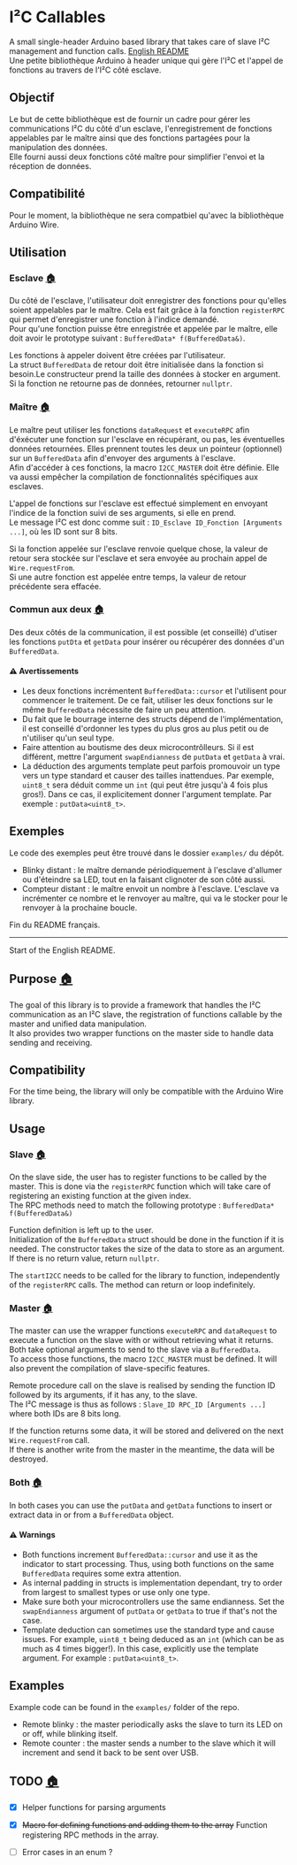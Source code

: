# I²C Callables

A small single-header Arduino based library that takes care of slave I²C management and function calls. [English README](#Purpose)  
Une petite bibliothèque Arduino à header unique qui gère l'I²C et l'appel de fonctions au travers de l'I²C côté esclave.

## Objectif

Le but de cette bibliothèque est de fournir un cadre pour gérer les communications I²C du côté d'un esclave, l'enregistrement de fonctions appelables par le maître ainsi que des fonctions partagées pour la manipulation des données.  
Elle fourni aussi deux fonctions côté maître pour simplifier l'envoi et la réception de données.

## Compatibilité

Pour le moment, la bibliothèque ne sera compatbiel qu'avec la bibliothèque Arduino Wire.


## Utilisation
### Esclave [🏠][Back to the top]

Du côté de l'esclave, l'utilisateur doit enregistrer des fonctions pour qu'elles soient appelables par le maître.
Cela est fait grâce à la fonction `registerRPC` qui permet d'enregistrer une fonction à l'indice demandé.  
Pour qu'une fonction puisse être enregistrée et appelée par le maître, elle doit avoir le prototype suivant : `BufferedData* f(BufferedData&)`.

Les fonctions à appeler doivent être créées par l'utilisateur.  
La struct `BufferedData` de retour doit être initialisée dans la fonction si besoin.Le constructeur prend la taille des données à stocker en argument.
Si la fonction ne retourne pas de données, retourner `nullptr`.

### Maître [🏠][Back to the top]

Le maître peut utiliser les fonctions `dataRequest` et `executeRPC` afin d'éxécuter une fonction sur l'esclave en récupérant, ou pas, les éventuelles données retournées.
Elles prennent toutes les deux un pointeur (optionnel) sur un `BufferedData` afin d'envoyer des arguments à l'esclave.  
Afin d'accéder à ces fonctions, la macro `I2CC_MASTER` doit être définie. Elle va aussi empêcher la compilation de fonctionnalités spécifiques aux esclaves.

L'appel de fonctions sur l'esclave est effectué simplement en envoyant l'indice de la fonction suivi de ses arguments, si elle en prend.  
Le message I²C est donc comme suit : `ID_Esclave ID_Fonction [Arguments ...]`, où les ID sont sur 8 bits.

Si la fonction appelée sur l'esclave renvoie quelque chose, la valeur de retour sera stockée sur l'esclave et sera envoyée au prochain appel de `Wire.requestFrom`.  
Si une autre fonction est appelée entre temps, la valeur de retour précédente sera effacée.

### Commun aux deux [🏠][Back to the top]

Des deux côtés de la communication, il est possible (et conseillé) d'utiser les fonctions `putDta` et `getData` pour insérer ou récupérer des données d'un `BufferedData`.

#### ⚠️ Avertissements

 - Les deux fonctions incrémentent `BufferedData::cursor` et l'utilisent pour commencer le traitement. De ce fait, utiliser les deux fonctions sur le même `BufferedData` nécessite de faire un peu attention.
 - Du fait que le bourrage interne des structs dépend de l'implémentation, il est conseillé d'ordonner les types du plus gros au plus petit ou de n'utiliser qu'un seul type.
 - Faire attention au boutisme des deux microcontrôlleurs. Si il est différent, mettre l'argument `swapEndianness` de `putData` et `getData` à vrai.
 - La déduction des arguments template peut parfois promouvoir un type vers un type standard et causer des tailles inattendues. Par exemple, `uint8_t` sera déduit comme un `int` (qui peut être jusqu'à 4 fois plus gros!). Dans ce cas, il explicitement donner l'argument template. Par exemple : `putData<uint8_t>`.

## Exemples

Le code des exemples peut être trouvé dans le dossier `examples/` du dépôt.

 - Blinky distant : le maître demande périodiquement à l'esclave d'allumer ou d'éteindre sa LED, tout en la faisant clignoter de son côté aussi.
 - Compteur distant : le maître envoit un nombre à l'esclave. L'esclave va incrémenter ce nombre et le renvoyer au maître, qui va le stocker pour le renvoyer à la prochaine boucle.


Fin du README français.

-----

Start of the English README.

## Purpose [🏠][Back to the top]

The goal of this library is to provide a framework that handles the I²C communication as an I²C slave, the registration of functions callable by the master and unified data manipulation.  
It also provides two wrapper functions on the master side to handle data sending and receiving.

## Compatibility

For the time being, the library will only be compatible with the Arduino Wire library.

## Usage
### Slave [🏠][Back to the top]

On the slave side, the user has to register functions to be called by the master.
This is done via the `registerRPC` function which will take care of registering an existing function at the given index.  
The RPC methods need to match the following prototype : `BufferedData* f(BufferedData&)`

Function definition is left up to the user.  
Initialization of the `BufferedData` struct should be done in the function if it is needed. The constructor takes the size of the data to store as an argument.
If there is no return value, return `nullptr`.

The `startI2CC` needs to be called for the library to function, independently of the `registerRPC` calls. The method can return or loop indefinitely.

### Master [🏠][Back to the top]

The master can use the wrapper functions `executeRPC` and `dataRequest` to execute a function on the slave with or without retrieving what it returns.
Both take optional arguments to send to the slave via a `BufferedData`.  
To access those functions, the macro `I2CC_MASTER` must be defined. It will also prevent the compilation of slave-specific features.

Remote procedure call on the slave is realised by sending the function ID followed by its arguments, if it has any, to the slave.  
The I²C message is thus as follows : `Slave_ID RPC_ID [Arguments ...]` where both IDs are 8 bits long.

If the function returns some data, it will be stored and delivered on the next `Wire.requestFrom` call.  
If there is another write from the master in the meantime, the data will be destroyed.

### Both [🏠][Back to the top]

In both cases you can use the `putData` and `getData` functions to insert or extract data in or from a `BufferedData` object.  

#### ⚠️ Warnings

 - Both functions increment `BufferedData::cursor` and use it as the indicator to start processing. Thus, using both functions on the same `BufferedData` requires some extra attention.
 - As internal padding in structs is implementation dependant, try to order from largest to smallest types or use only one type.
 - Make sure both your microcontrollers use the same endianness. Set the `swapEndianness` argument of `putData` or `getData` to true if that's not the case.
 - Template deduction can sometimes use the standard type and cause issues. For example, `uint8_t` being deduced as an `int` (which can be as much as 4 times bigger!). In this case, explicitly use the template argument. For example : `putData<uint8_t>`.

## Examples

Example code can be found in the `examples/` folder of the repo.

 - Remote blinky : the master periodically asks the slave to turn its LED on or off, while blinking itself.
 - Remote counter : the master sends a number to the slave which it will increment and send it back to be sent over USB.

## TODO [🏠][Back to the top]

 - [x] Helper functions for parsing arguments
 - [x] ~~Macro for defining functions and adding them to the array~~ Function registering RPC methods in the array.
 - [ ] Error cases in an enum ?
 
 
 [Back to the top]: #IC-Callables